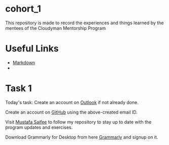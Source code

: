 # cohort_1
This repository is made to record the experiences and things learned by the mentees of the Cloudyman Mentorship Program

# Useful Links
* [Markdown](https://www.markdownguide.org/basic-syntax/)
* 

# Task 1

Today's task:
Create an account on [Outlook](https://outlook.live.com/) if not already done.

Create an account on [GitHub](https://github.com/) using the above-created email ID. 

Visit [Mustafa Saifee](https://github.com/saifeemustafaq/) to follow my repository to stay up to date with the program updates and exercises.

Download Grammarly for Desktop from here [Grammarly](https://download-editor.grammarly.com/windows/GrammarlySetup.exe) and signup on it.
